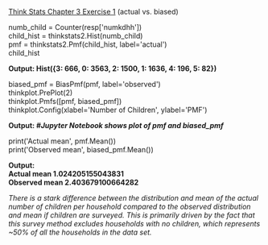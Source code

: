 [Think Stats Chapter 3 Exercise 1](http://greenteapress.com/thinkstats2/html/thinkstats2004.html#toc31) (actual vs. biased)

numb_child = Counter(resp['numkdhh'])  
child_hist = thinkstats2.Hist(numb_child)  
pmf = thinkstats2.Pmf(child_hist, label='actual')  
child_hist  

**Output: Hist({3: 666, 0: 3563, 2: 1500, 1: 1636, 4: 196, 5: 82})**

biased_pmf = BiasPmf(pmf, label='observed')  
thinkplot.PrePlot(2)  
thinkplot.Pmfs([pmf, biased_pmf])  
thinkplot.Config(xlabel='Number of Children', ylabel='PMF')  

**Output: _#Jupyter Notebook shows plot of pmf and biased_pmf_**

print('Actual mean', pmf.Mean())  
print('Observed mean', biased_pmf.Mean())  

**Output:**  
**Actual mean 1.024205155043831  
Observed mean 2.403679100664282**

_There is a stark difference between the distribution and mean of the actual number of children per household compared to the observed distribution and mean if children are surveyed. This is primarily driven by the fact that this survey method excludes households with no children, which represents ~50% of all the households in the data set._
